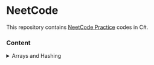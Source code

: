 # NeetCode
This repository contains [NeetCode Practice](https://neetcode.io/practice) codes in C#.

### Content
<details>
  <summary>Arrays and Hashing</summary>
  
  - [Contains Duplicate](https://github.com/jainayu/NeetCode/blob/main/Arrays%20and%20Hashing/ContainsDuplicate.cs)
  - [Valid Anagram](https://github.com/jainayu/NeetCode/blob/main/Arrays%20and%20Hashing/ValidAnagram.cs)
  - [Replace Elements with Greatest Element On Right Side](https://github.com/jainayu/NeetCode/blob/main/Arrays%20and%20Hashing/ReplaceElements.cs)
  - [Is Subsequence](https://github.com/jainayu/NeetCode/blob/main/Arrays%20and%20Hashing/IsSubsequence.cs)
  
</details>

